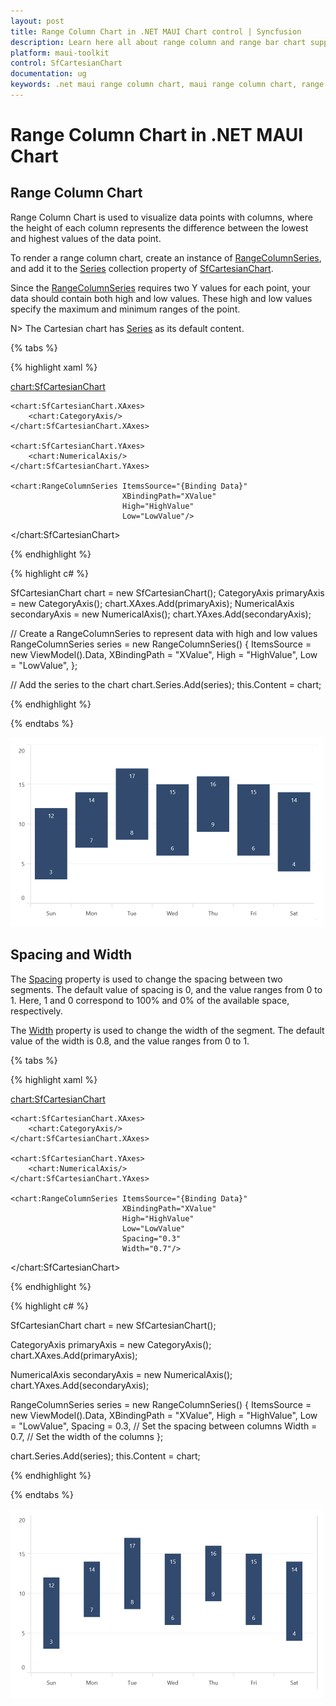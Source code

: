 ```yaml
---
layout: post
title: Range Column Chart in .NET MAUI Chart control | Syncfusion
description: Learn here all about range column and range bar chart support in Syncfusion® .NET MAUI Chart (SfCartesianChart) control.
platform: maui-toolkit
control: SfCartesianChart
documentation: ug
keywords: .net maui range column chart, maui range column chart, range column chart customization .net maui, syncfusion maui range column chart, cartesian range column chart maui, .net maui chart range column visualization, .net maui interval column chart.
---
```


# Range Column Chart in .NET MAUI Chart

## Range Column Chart

Range Column Chart is used to visualize data points with columns, where the height of each column represents the difference between the lowest and highest values of the data point. 

To render a range column chart, create an instance of [RangeColumnSeries](https://help.syncfusion.com/cr/maui-toolkit/Syncfusion.Maui.Toolkit.Charts.RangeColumnSeries.html), and add it to the [Series](https://help.syncfusion.com/cr/maui-toolkit/Syncfusion.Maui.Toolkit.Charts.SfCartesianChart.html#Syncfusion_Maui_Toolkit_Charts_SfCartesianChart_Series) collection property of [SfCartesianChart](https://help.syncfusion.com/cr/maui-toolkit/Syncfusion.Maui.Toolkit.Charts.SfCartesianChart.html).

Since the [RangeColumnSeries](https://help.syncfusion.com/cr/maui-toolkit/Syncfusion.Maui.Toolkit.Charts.RangeColumnSeries.html) requires two Y values for each point, your data should contain both high and low values. These high and low values specify the maximum and minimum ranges of the point.

N> The Cartesian chart has [Series](https://help.syncfusion.com/cr/maui-toolkit/Syncfusion.Maui.Toolkit.Charts.SfCartesianChart.html#Syncfusion_Maui_Toolkit_Charts_SfCartesianChart_Series) as its default content.

{% tabs %}

{% highlight xaml %}

<chart:SfCartesianChart>

    <chart:SfCartesianChart.XAxes>
        <chart:CategoryAxis/>
    </chart:SfCartesianChart.XAxes>

    <chart:SfCartesianChart.YAxes>
        <chart:NumericalAxis/>
    </chart:SfCartesianChart.YAxes>   

    <chart:RangeColumnSeries ItemsSource="{Binding Data}"
                             XBindingPath="XValue"
                             High="HighValue"
                             Low="LowValue"/>

</chart:SfCartesianChart>

{% endhighlight %}

{% highlight c# %}

SfCartesianChart chart = new SfCartesianChart();
CategoryAxis primaryAxis = new CategoryAxis();
chart.XAxes.Add(primaryAxis);
NumericalAxis secondaryAxis = new NumericalAxis();
chart.YAxes.Add(secondaryAxis);

// Create a RangeColumnSeries to represent data with high and low values
RangeColumnSeries series = new RangeColumnSeries()
{
    ItemsSource = new ViewModel().Data,
    XBindingPath = "XValue",
    High = "HighValue",
    Low = "LowValue",
};

// Add the series to the chart
chart.Series.Add(series);
this.Content = chart;

{% endhighlight %}

{% endtabs %}

![Range column chart type in MAUI Chart](Chart-Types-images/maui_range_column.png)

## Spacing and Width

The [Spacing](https://help.syncfusion.com/cr/maui-toolkit/Syncfusion.Maui.Toolkit.Charts.RangeColumnSeries.html#Syncfusion_Maui_Toolkit_Charts_RangeColumnSeries_Spacing) property is used to change the spacing between two segments. The default value of spacing is 0, and the value ranges from 0 to 1. Here, 1 and 0 correspond to 100% and 0% of the available space, respectively. 

The [Width](https://help.syncfusion.com/cr/maui-toolkit/Syncfusion.Maui.Toolkit.Charts.RangeColumnSeries.html#Syncfusion_Maui_Toolkit_Charts_RangeColumnSeries_Width) property is used to change the width of the segment. The default value of the width is 0.8, and the value ranges from 0 to 1.

{% tabs %}

{% highlight xaml %}

<chart:SfCartesianChart>

    <chart:SfCartesianChart.XAxes>
        <chart:CategoryAxis/>
    </chart:SfCartesianChart.XAxes>

    <chart:SfCartesianChart.YAxes>
        <chart:NumericalAxis/>
    </chart:SfCartesianChart.YAxes>  
    
    <chart:RangeColumnSeries ItemsSource="{Binding Data}"
                             XBindingPath="XValue"
                             High="HighValue"
                             Low="LowValue"
                             Spacing="0.3"
                             Width="0.7"/>
</chart:SfCartesianChart>

{% endhighlight %}

{% highlight c# %}

SfCartesianChart chart = new SfCartesianChart();

CategoryAxis primaryAxis = new CategoryAxis();
chart.XAxes.Add(primaryAxis);

NumericalAxis secondaryAxis = new NumericalAxis();
chart.YAxes.Add(secondaryAxis);

RangeColumnSeries series = new RangeColumnSeries()
{
    ItemsSource = new ViewModel().Data,
    XBindingPath = "XValue",
    High = "HighValue",
    Low = "LowValue",
    Spacing = 0.3, // Set the spacing between columns
    Width = 0.7, // Set the width of the columns
};

chart.Series.Add(series);
this.Content = chart;

{% endhighlight %}

{% endtabs %}

![Range column segment spacing in MAUI Chart](Chart-Types-images/maui_rangeColumn_space_width.png)